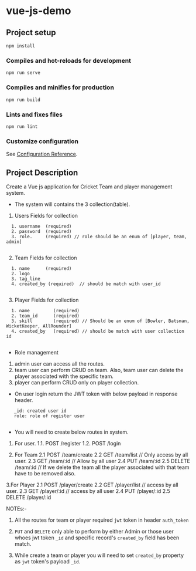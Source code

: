 # vue-js-demo

## Project setup
```
npm install
```

### Compiles and hot-reloads for development
```
npm run serve
```

### Compiles and minifies for production
```
npm run build
```

### Lints and fixes files
```
npm run lint
```

### Customize configuration
See [Configuration Reference](https://cli.vuejs.org/config/).


## Project Description
Create a Vue js application for Cricket Team and player management system.

- The system will contains the 3 collection(table).
1. Users
Fields for collection
```
  1. username  (required)
  2. password  (required)
  3. role.     (required) // role should be an enum of [player, team, admin]
  
```


2. Team
Fields for collection
```
  1. name      (required)
  2. logo
  3. tag_line
  4. created_by (required)  // should be match with user_id 
  
```


3. Player
Fields for collection
```
  1. name         (required)
  2. team_id      (required)
  3. skill        (required) // Should be an enum of [Bowler, Batsman, WicketKeeper, AllRounder]
  4. created_by   (required) // should be match with user collection id
  
```


- Role management
1. admin user can access all the routes.
2. team user can perform CRUD on team. Also, team user can delete the player associated with the specific team.
3. player can perform CRUD only on player collection.

- On user login return the JWT token with below payload in response header.
```
   _id: created user id
   role: role of register user
  
```


- You will need to create below routes in system.
1. For user.
1.1. POST /register
1.2. POST /login

2. For Team 
2.1 POST /team/create
2.2 GET /team/list // Only access by all user.
2.3 GET /team/:id // Allow by all user 
2.4 PUT /team/:id
2.5 DELETE /team/:id // If we delete the team all the player associated with that team have to be removed also.

3.For Player 
2.1 POST /player/create
2.2 GET /player/list // access by all user.
2.3 GET /player/:id // access by all user
2.4 PUT /player/:id 
2.5 DELETE /player/:id 

NOTEs:- 
1. All the routes for team or player required `jwt` token in header `auth_token`

2. `PUT` and `DELETE` only able to perform by either Admin or those user whoes jwt token `_id` and specific record's `created_by` field has been match.

3. While create a team or player you will need to set `created_by` property as `jwt` token's payload `_id`.
